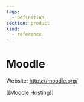 ```yaml
---
tags:
  - Definition
section: product
kind:
  - reference
---
```


# Moodle

Website: <https://moodle.org/>

[[Moodle Hosting]]
